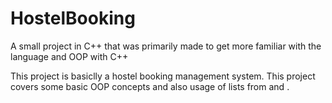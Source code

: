 # HostelBooking
A small project in C++ that was primarily made to get more familiar with the language and OOP with C++

This project is basiclly a hostel booking management system.
This project covers some basic OOP concepts and also usage of lists from <list> and <ctime>.
